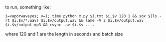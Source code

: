 to run, something like:

`i=vaporwaveyes; v=1; time python x.py $i.txt $i.$v 120 1 && sox $(ls -rt $i.$v/*.wav) $i.$v/output.wav && lame -V 2 $i.$v/output.wav $i.$v/output.mp3 && rsync -av $i.$v ....`

where 120 and 1 are the length in seconds and batch size